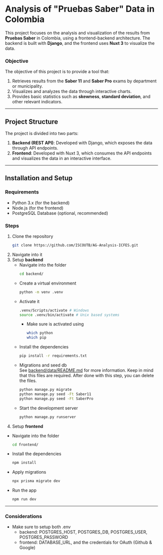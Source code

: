 # Analysis of "Pruebas Saber" Data in Colombia

This project focuses on the analysis and visualization of the results from **Pruebas Saber** in Colombia, using a frontend-backend architecture. The backend is built with **Django**, and the frontend uses **Nuxt 3** to visualize the data.

### Objective
The objective of this project is to provide a tool that:
1. Retrieves results from the **Saber 11** and **Saber Pro** exams by department or municipality.
2. Visualizes and analyzes the data through interactive charts.
3. Provides basic statistics such as **skewness**, **standard deviation**, and other relevant indicators.

---

## Project Structure

The project is divided into two parts:
1. **Backend (REST API)**: Developed with Django, which exposes the data through API endpoints.
2. **Frontend**: Developed with Nuxt 3, which consumes the API endpoints and visualizes the data in an interactive interface.

---

## Installation and Setup

### Requirements
- Python 3.x (for the backend)
- Node.js (for the frontend)
- PostgreSQL Database (optional, recommended)

### Steps

1. Clone the repository
   ```bash
   git clone https://github.com/ISCOUTB/AG-Analysis-ICFES.git
   ```
2. Navigate into it
3. Setup **backend**
   - Navigate into the folder
     ```bash
     cd backend/
     ```
   - Create a virtual environment
     ```bash
     python -m venv .venv
     ```
   - Activate it
     ```bash
     .venv/Scripts/activate # Windows
     source .venv/bin/activate # Unix based systems
     ```
     - Make sure is activated using
       ```bash
       which python
       which pip
       ```
   - Install the dependencies
     ```bash
     pip install -r requirements.txt
     ```
   - Migrations and seed db  
     See [backend/data/README.md](/backend/data/README.md) for more information. Keep in mind that this files are required.
     After done with this step, you can delete the files.
     ```bash
     python manage.py migrate
     python manage.py seed -Ft Saber11
     python manage.py seed -Ft SaberPro
     ```
   - Start the development server
     ```bash
     python manage.py runserver
     ```
4. Setup **frontend**
  - Navigate into the folder
    ```bash
    cd frontend/
    ```
  - Install the dependencies
    ```bash
    npm install
    ```
  - Apply migrations
    ```bash
    npx prisma migrate dev
    ```
  - Run the app
    ```bash
    npm run dev
    ```
---

### Considerations

- Make sure to setup both .env
  - backend: POSTGRES_HOST, POSTGRES_DB, POSTGRES_USER, POSTGRES_PASSWORD
  - frontend: DATABASE_URL, and the credentials for OAuth (Github & Google)







     
